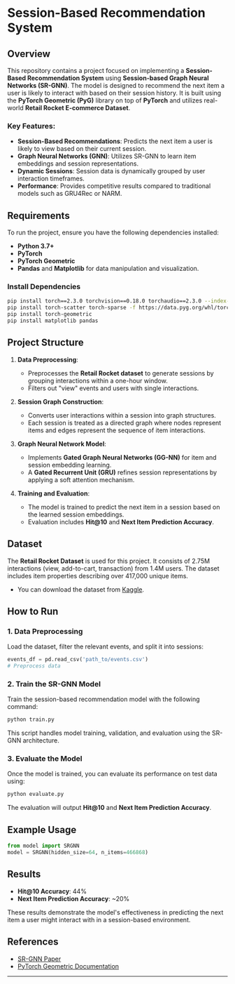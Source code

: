 # Session-Based Recommendation System

## Overview

This repository contains a project focused on implementing a **Session-Based Recommendation System** using **Session-based Graph Neural Networks (SR-GNN)**. The model is designed to recommend the next item a user is likely to interact with based on their session history. It is built using the **PyTorch Geometric (PyG)** library on top of **PyTorch** and utilizes real-world **Retail Rocket E-commerce Dataset**.

### Key Features:
- **Session-Based Recommendations**: Predicts the next item a user is likely to view based on their current session.
- **Graph Neural Networks (GNN)**: Utilizes SR-GNN to learn item embeddings and session representations.
- **Dynamic Sessions**: Session data is dynamically grouped by user interaction timeframes.
- **Performance**: Provides competitive results compared to traditional models such as GRU4Rec or NARM.

## Requirements

To run the project, ensure you have the following dependencies installed:

- **Python 3.7+**
- **PyTorch**
- **PyTorch Geometric**
- **Pandas** and **Matplotlib** for data manipulation and visualization.

### Install Dependencies
```bash
pip install torch==2.3.0 torchvision==0.18.0 torchaudio==2.3.0 --index-url https://download.pytorch.org/whl/cu118
pip install torch-scatter torch-sparse -f https://data.pyg.org/whl/torch-2.3.0+cu118.html
pip install torch-geometric
pip install matplotlib pandas
```

## Project Structure

1. **Data Preprocessing**:
   - Preprocesses the **Retail Rocket dataset** to generate sessions by grouping interactions within a one-hour window.
   - Filters out "view" events and users with single interactions.
   
2. **Session Graph Construction**:
   - Converts user interactions within a session into graph structures.
   - Each session is treated as a directed graph where nodes represent items and edges represent the sequence of item interactions.

3. **Graph Neural Network Model**:
   - Implements **Gated Graph Neural Networks (GG-NN)** for item and session embedding learning.
   - A **Gated Recurrent Unit (GRU)** refines session representations by applying a soft attention mechanism.
   
4. **Training and Evaluation**:
   - The model is trained to predict the next item in a session based on the learned session embeddings.
   - Evaluation includes **Hit@10** and **Next Item Prediction Accuracy**.

## Dataset

The **Retail Rocket Dataset** is used for this project. It consists of 2.75M interactions (view, add-to-cart, transaction) from 1.4M users. The dataset includes item properties describing over 417,000 unique items.

- You can download the dataset from [Kaggle](https://www.kaggle.com/retailrocket/ecommerce-dataset).

## How to Run

### 1. Data Preprocessing
Load the dataset, filter the relevant events, and split it into sessions:
```python
events_df = pd.read_csv('path_to/events.csv')
# Preprocess data
```

### 2. Train the SR-GNN Model
Train the session-based recommendation model with the following command:
```python
python train.py
```
This script handles model training, validation, and evaluation using the SR-GNN architecture.

### 3. Evaluate the Model
Once the model is trained, you can evaluate its performance on test data using:
```python
python evaluate.py
```
The evaluation will output **Hit@10** and **Next Item Prediction Accuracy**.

## Example Usage

```python
from model import SRGNN
model = SRGNN(hidden_size=64, n_items=466868)
```

## Results
- **Hit@10 Accuracy**: 44%
- **Next Item Prediction Accuracy**: ~20%

These results demonstrate the model's effectiveness in predicting the next item a user might interact with in a session-based environment.

## References
- [SR-GNN Paper](https://arxiv.org/abs/1811.00855)
- [PyTorch Geometric Documentation](https://pytorch-geometric.readthedocs.io/en/latest/)

---
